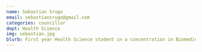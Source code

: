 ```yaml
---
name: Sebastian Srugo
email: sebastiansrugo@gmail.com
categories: councillor
dept: Health Science
img: sebastian.jpg
blurb: First year Health Science student in a concentration in Biomedical Sciences, involved in CSSS and CASG.
---
```

